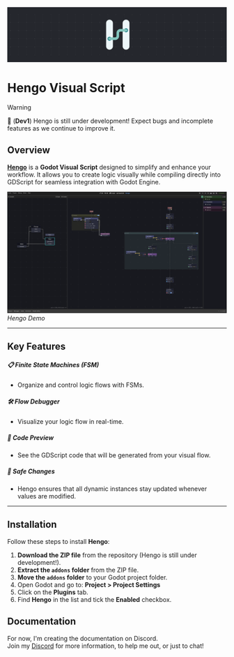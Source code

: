 <a href="https://hengoscript.com">
    <img src="misc/title.png" alt="Hengo - Visual Script">
</a>

# Hengo Visual Script

> [!WARNING]
> 🚧 (**Dev1**) Hengo is still under development! Expect bugs and incomplete features as we continue to improve it.

## Overview

**[Hengo](https://hengoscript.com)** is a **Godot Visual Script** designed to simplify and enhance your workflow. It allows you to create logic visually while compiling directly into GDScript for seamless integration with Godot Engine.

![Hengo Screenshot](misc/example.png)  
_Hengo Demo_

---

## Key Features

##### 📋 **Finite State Machines (FSM)**

- Organize and control logic flows with FSMs.

##### 🛠️ **Flow Debugger**

- Visualize your logic flow in real-time.

##### 🧾 **Code Preview**

- See the GDScript code that will be generated from your visual flow.

##### 🔄 **Safe Changes**

- Hengo ensures that all dynamic instances stay updated whenever values are modified.

---

## Installation

Follow these steps to install **Hengo**:

1. **Download the ZIP file** from the repository (Hengo is still under development!).
2. **Extract the `addons` folder** from the ZIP file.
3. **Move the `addons` folder** to your Godot project folder.
4. Open Godot and go to: **Project > Project Settings**
5. Click on the **Plugins** tab.
6. Find **Hengo** in the list and tick the **Enabled** checkbox.

## Documentation

For now, I'm creating the documentation on Discord.  
Join my [Discord](https://discord.gg/KapbHgb5FM) for more information, to help me out, or just to chat!
